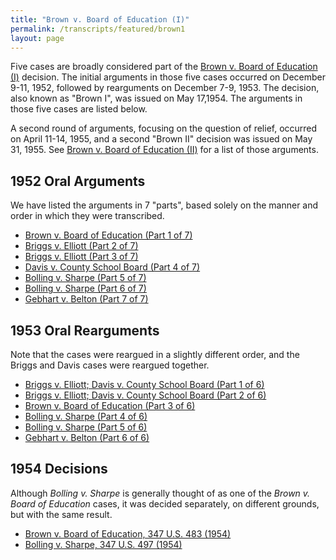 ```yaml
---
title: "Brown v. Board of Education (I)"
permalink: /transcripts/featured/brown1
layout: page
---
```


Five cases are broadly considered part of the
[Brown v. Board of Education (I)](https://cdn.loc.gov/service/ll/usrep/usrep347/usrep347483/usrep347483.pdf)
decision.  The initial arguments in those five cases occurred on December 9-11, 1952, followed by rearguments
on December 7-9, 1953.  The decision, also known as "Brown I", was issued on May 17,1954.  The arguments in
those five cases are listed below.

A second round of arguments, focusing on the question of relief, occurred on April 11-14, 1955, and a second
"Brown II" decision was issued on May 31, 1955.  See [Brown v. Board of Education (II)](/transcripts/featured/brown2) for a list of those arguments.

## 1952 Oral Arguments

We have listed the arguments in 7 "parts", based solely on the manner and order in which they were transcribed.

- [Brown v. Board of Education (Part 1 of 7)](/transcripts/featured/brown1/brown-v-board-of-education#tuesday-december-9-1952)
- [Briggs v. Elliott (Part 2 of 7)](/transcripts/featured/brown1/briggs-v-elliott#tuesday-december-9-1952)
- [Briggs v. Elliott (Part 3 of 7)](/transcripts/featured/brown1/briggs-v-elliott#wednesday-december-10-1952)
- [Davis v. County School Board (Part 4 of 7)](/transcripts/featured/brown1/davis-v-county-school-board#wednesday-december-10-1952)
- [Bolling v. Sharpe (Part 5 of 7)](/transcripts/featured/brown1/bolling-v-sharpe#wednesday-december-10-1952)
- [Bolling v. Sharpe (Part 6 of 7)](/transcripts/featured/brown1/bolling-v-sharpe#thursday-december-11-1952)
- [Gebhart v. Belton (Part 7 of 7)](/transcripts/featured/brown1/gebhart-v-belton#thursday-december-11-1952)

## 1953 Oral Rearguments

Note that the cases were reargued in a slightly different order, and the Briggs and Davis cases were reargued together.

- [Briggs v. Elliott; Davis v. County School Board (Part 1 of 6)](/transcripts/featured/brown1/briggs-and-davis#monday-december-7-1953)
- [Briggs v. Elliott; Davis v. County School Board (Part 2 of 6)](/transcripts/featured/brown1/briggs-and-davis#tuesday-december-8-1953)
- [Brown v. Board of Education (Part 3 of 6)](/transcripts/featured/brown1/brown-v-board-of-education#tuesday-december-8-1953)
- [Bolling v. Sharpe (Part 4 of 6)](/transcripts/featured/brown1/bolling-v-sharpe#tuesday-december-8-1953)
- [Bolling v. Sharpe (Part 5 of 6)](/transcripts/featured/brown1/bolling-v-sharpe#wednesday-december-9-1953)
- [Gebhart v. Belton (Part 6 of 6)](/transcripts/featured/brown1/gebhart-v-belton#wednesday-december-9-1953)

## 1954 Decisions

Although *Bolling v. Sharpe* is generally thought of as one of the *Brown v. Board of Education* cases, it was decided
separately, on different grounds, but with the same result.

- [Brown v. Board of Education, 347 U.S. 483 (1954)](https://cdn.loc.gov/service/ll/usrep/usrep347/usrep347483/usrep347483.pdf)
- [Bolling v. Sharpe, 347 U.S. 497 (1954)](https://cdn.loc.gov/service/ll/usrep/usrep347/usrep347497/usrep347497.pdf)
